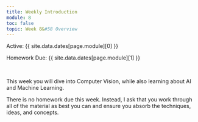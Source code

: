 ```yaml
---
title: Weekly Introduction
module: 8
toc: false
topic: Week 8&#58 Overview
---
```




Active: {{ site.data.dates[page.module][0] }}

Homework Due: {{ site.data.dates[page.module][1] }}

<br />

This week you will dive into Computer Vision, while also learning about AI and Machine Learning.

There is no homework due this week. Instead, I ask that you work through all of the material as best you can and ensure you absorb the techniques, ideas, and concepts. 
